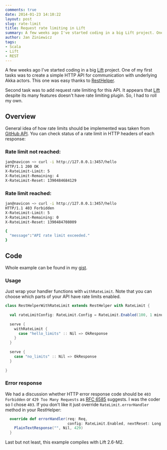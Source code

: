 ```yaml
---
comments: true
date: 2014-01-23 14:10:22
layout: post
slug: rate-limit
title: Request rate limiting in Lift
summary: A few weeks ago I've started coding in a big Lift project. One of my first tasks was to create a simple HTTP API for communication with underlying Akka actors. This one was easy thanks to RestHelper. Second task was to add request rate limiting for this API. It appears that Lift despite its many features doesn't have rate limiting plugin. So, I had to roll my own.
author: Jan Ziniewicz
tags:
- Scala
- Lift
- REST
---
```


A few weeks ago I've started coding in a big [Lift][1] project. One of my first tasks was to create a simple HTTP API for communication with underlying Akka actors. This one was easy thanks to [RestHelper][2].

Second task was to add request rate limiting for this API. It appears that [Lift][1] despite its many features doesn't have rate limiting plugin. So, I had to roll my own.

## Overview
General idea of how rate limits should be implemented was taken from [GitHub API][3]. 
You can check status of a rate limit in HTTP headers of each response:

### Rate limit not reached:

~~~ bash
jan@navicon ~> curl -i http://127.0.0.1:3457/hello
HTTP/1.1 200 OK
X-RateLimit-Limit: 5
X-RateLimit-Remaining: 4
X-RateLimit-Reset: 1390484684129
~~~

### Rate limit reached:

~~~ bash
jan@navicon ~> curl -i http://127.0.0.1:3457/hello
HTTP/1.1 403 Forbidden
X-RateLimit-Limit: 5
X-RateLimit-Remaining: 0
X-RateLimit-Reset: 1390484708009

{
  "message":"API rate limit exceeded."
}
~~~

## Code
Whole example can be found in my [gist][5].

### Usage
Just wrap your handler functions with `withRateLimit`. Note that you can choose which parts of your API have rate limits enabled.

~~~ scala
class RestHelperWithRateLimit extends RestHelper with RateLimit {
 
  val rateLimitConfig: RateLimit.Config = RateLimit.Enabled(100, 1 minute)
 
  serve {
    withRateLimit {
      case "hello_limits" :: Nil => OkResponse
    }
  }
  
  serve {
    case "no_limits" :: Nil => OkResponse
  }
 
}
~~~

### Error response
We had a discussion whether HTTP error response code should be `403 Forbidden` or `429 Too Many Requests` as [RFC 6585][4] suggests. I was the coder so I chose `403`. If you don't like it just override `RateLimit.errorHandler` method in your RestHelper:

~~~ scala
  override def errorHandler(req: Req, 
                            config: RateLimit.Enabled, nextReset: Long): () => Box[LiftResponse] = {
    PlainTextResponse("", Nil, 429)
  }
~~~

Last but not least, this example compiles with Lift 2.6-M2.

[1]: http://liftweb.net/
[2]: http://simply.liftweb.net/index-5.3.html
[3]: http://developer.github.com/v3/#rate-limiting
[4]: http://tools.ietf.org/html/rfc6585#page-3
[5]: https://gist.github.com/whysoserious/8581195
